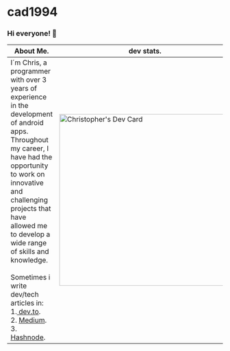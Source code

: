 # cad1994

### Hi everyone! 👋

| About Me. | dev stats. |
| ------ | ------ |
|I´m Chris, a programmer with over 3 years of experience in the development of android apps.<br>Throughout my career, I have had the opportunity to work on innovative and challenging projects that have allowed me to develop a wide range of skills and knowledge.<br><br>Sometimes i write dev/tech articles in: <br>1.[ dev.to](https://dev.to/chriisduran1994). <br> 2. [Medium](https://medium.com/@chrisdf2019).<br> 3. [Hashnode](https://hashnode.com/@cad1994).| <a href="https://app.daily.dev/cad1994"><img src="https://api.daily.dev/devcards/464b6172189e43608b50ad833008d002.png?r=skr" width="400" alt="Christopher's Dev Card"/></a> 
